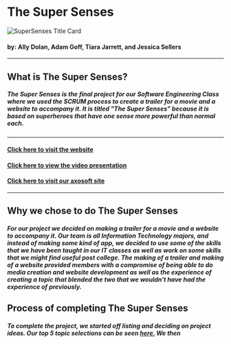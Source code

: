 # The Super Senses

![SuperSenses Title Card](SuperTitle.png)

#### by: Ally Dolan, Adam Goff, Tiara Jarrett, and Jessica Sellers
---

## What is The Super Senses?

##### The Super Senses is the final project for our Software Engineering Class where we used the SCRUM process to create a trailer for a movie and a website to accompany it. It is titled "The Super Senses" because it is based on superheroes that have one sense more powerful than normal each.
---

#### [Click here to visit the website](http://ec2-54-91-111-24.compute-1.amazonaws.com/Superheroes/home.html)

#### [Click here to view the video presentation]()

#### [Click here to visit our axosoft site](https://tjk9b.axosoft.com/?version=full)
---

## Why we chose to do The Super Senses

##### For our project we decided on making a trailer for a movie and a website to accompany it. Our team is all Information Technology majors, and instead of making some kind of app, we decided to use some of the skills that we have been taught in our IT classes as well as work on some skills that we might find useful post college. The making of a trailer and making of a website provided members with a compromise of being able to do media creation and website development as well as the experience of creating a topic that blended the two that we wouldn't have had the experience of previously.

## Process of completing The Super Senses

##### To complete the project, we started off listing and deciding on project ideas. Our top 5 topic selections can be seen [here.](ideas.md) We then
